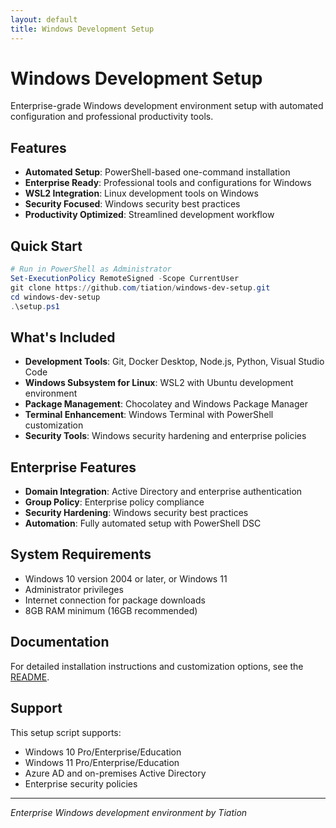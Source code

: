 ```yaml
---
layout: default
title: Windows Development Setup
---
```


# Windows Development Setup

Enterprise-grade Windows development environment setup with automated configuration and professional productivity tools.

## Features

- **Automated Setup**: PowerShell-based one-command installation
- **Enterprise Ready**: Professional tools and configurations for Windows
- **WSL2 Integration**: Linux development tools on Windows
- **Security Focused**: Windows security best practices
- **Productivity Optimized**: Streamlined development workflow

## Quick Start

```powershell
# Run in PowerShell as Administrator
Set-ExecutionPolicy RemoteSigned -Scope CurrentUser
git clone https://github.com/tiation/windows-dev-setup.git
cd windows-dev-setup
.\setup.ps1
```

## What's Included

- **Development Tools**: Git, Docker Desktop, Node.js, Python, Visual Studio Code
- **Windows Subsystem for Linux**: WSL2 with Ubuntu development environment
- **Package Management**: Chocolatey and Windows Package Manager
- **Terminal Enhancement**: Windows Terminal with PowerShell customization
- **Security Tools**: Windows security hardening and enterprise policies

## Enterprise Features

- **Domain Integration**: Active Directory and enterprise authentication
- **Group Policy**: Enterprise policy compliance
- **Security Hardening**: Windows security best practices
- **Automation**: Fully automated setup with PowerShell DSC

## System Requirements

- Windows 10 version 2004 or later, or Windows 11
- Administrator privileges
- Internet connection for package downloads
- 8GB RAM minimum (16GB recommended)

## Documentation

For detailed installation instructions and customization options, see the [README](README.md).

## Support

This setup script supports:
- Windows 10 Pro/Enterprise/Education
- Windows 11 Pro/Enterprise/Education
- Azure AD and on-premises Active Directory
- Enterprise security policies

---

*Enterprise Windows development environment by Tiation*
